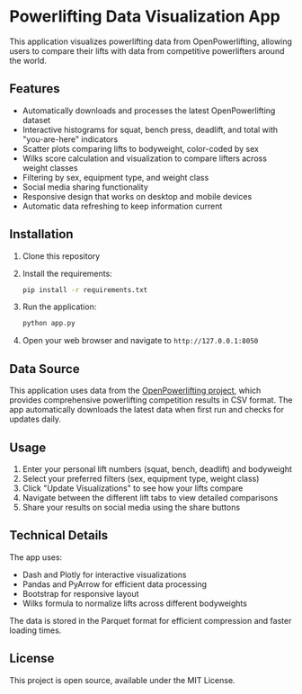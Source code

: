# Powerlifting Data Visualization App

This application visualizes powerlifting data from OpenPowerlifting, allowing users to compare their lifts with data from competitive powerlifters around the world.

## Features

- Automatically downloads and processes the latest OpenPowerlifting dataset
- Interactive histograms for squat, bench press, deadlift, and total with "you-are-here" indicators
- Scatter plots comparing lifts to bodyweight, color-coded by sex
- Wilks score calculation and visualization to compare lifters across weight classes
- Filtering by sex, equipment type, and weight class
- Social media sharing functionality
- Responsive design that works on desktop and mobile devices
- Automatic data refreshing to keep information current

## Installation

1. Clone this repository
2. Install the requirements:

   ```bash
   pip install -r requirements.txt
   ```

3. Run the application:

   ```bash
   python app.py
   ```

4. Open your web browser and navigate to `http://127.0.0.1:8050`

## Data Source

This application uses data from the [OpenPowerlifting project](https://openpowerlifting.gitlab.io/opl-csv/bulk-csv.html), which provides comprehensive powerlifting competition results in CSV format. The app automatically downloads the latest data when first run and checks for updates daily.

## Usage

1. Enter your personal lift numbers (squat, bench, deadlift) and bodyweight
2. Select your preferred filters (sex, equipment type, weight class)
3. Click "Update Visualizations" to see how your lifts compare
4. Navigate between the different lift tabs to view detailed comparisons
5. Share your results on social media using the share buttons

## Technical Details

The app uses:

- Dash and Plotly for interactive visualizations
- Pandas and PyArrow for efficient data processing
- Bootstrap for responsive layout
- Wilks formula to normalize lifts across different bodyweights

The data is stored in the Parquet format for efficient compression and faster loading times.

## License

This project is open source, available under the MIT License.
